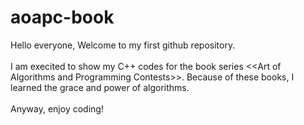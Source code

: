 # aoapc-book

Hello everyone, Welcome to my first github repository.\
\
I am execited to show my C++ codes for the book series &lt;&lt;Art of Algorithms and Programming Contests>>. Because of these books, I learned the grace and power of algorithms.\
\
Anyway, enjoy coding!
